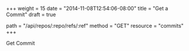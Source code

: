 +++
weight = 15
date = "2014-11-08T12:54:06-08:00"
title = "Get a Commit"
draft = true

path = "/api/repos/:repo/refs/:ref"
method = "GET"
resource = "commits"
+++

Get Commit
